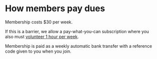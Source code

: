 # How members pay dues

Membership costs $30 per week.

If this is a barrier, we allow a pay-what-you-can subscription where you also must [volunteer 1 hour per week](./processes/volunteering).

Membership is paid as a weekly automatic bank transfer with a reference code given to you when you join.
